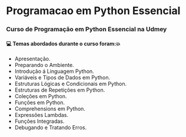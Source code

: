 # Programacao em Python Essencial
### Curso de Programação em Python Essencial na Udmey
#### :computer: Temas abordados durante o curso foram::boom:
- Apresentação.
- Preparando o Ambiente.
- Introdução á Linguagem Python.
- Variáveis e Tipos de Dados em Python.
- Estruturas Lógicas e Condicionais em Python.
- Estruturas de Repetições em Python.
- Coleções em Python.
- Funções em Python.
- Comprehensions em Python.
- Expressões Lambdas.
- Funções Integradas.
- Debugando e Tratando Erros.
